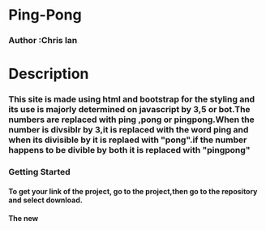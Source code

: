 # Ping-Pong
### Author  :Chris Ian
# Description
### This site is made using html and bootstrap for the styling and its use is majorly determined on javascript by 3,5 or bot.The numbers are replaced with ping ,pong or pingpong.When the number is divsiblr by 3,it is replaced with the word ping and when its divisible by  it is replaed with "pong".if the number happens to be divible by both it is replaced with "pingpong"
### Getting Started
#### To get your link of the project, go to the project,then go to the repository and select download.
#### The new 

